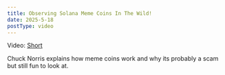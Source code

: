 ```yaml
---
title: Observing Solana Meme Coins In The Wild!
date: 2025-5-18
postType: video
---
```


Video: [Short](https://www.youtube.com/shorts/IAGQMsQjDSk)

Chuck Norris explains how meme coins work and why its probably a scam but still fun to look at.
